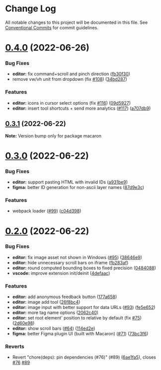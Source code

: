 # Change Log

All notable changes to this project will be documented in this file.
See [Conventional Commits](https://conventionalcommits.org) for commit guidelines.

# [0.4.0](https://github.com/macaron-elements/macaron/compare/v0.3.1...v0.4.0) (2022-06-26)

### Bug Fixes

- **editor:** fix command+scroll and pinch direction ([fb30f30](https://github.com/macaron-elements/macaron/commit/fb30f30820fc808f0eb05e2ddcf47a78387db043))
- remove vw/vh unit from dropdown (fix [#108](https://github.com/macaron-elements/macaron/issues/108)) ([34bd287](https://github.com/macaron-elements/macaron/commit/34bd287b9e3811c128488912da3d62fb60d9872d))

### Features

- **editor:** icons in cursor select options (fix [#116](https://github.com/macaron-elements/macaron/issues/116)) ([09d5927](https://github.com/macaron-elements/macaron/commit/09d5927d3068c827f1e55bc93c1f5180a7d529aa))
- **editor:** insert tool shortcuts + send more analytics ([#117](https://github.com/macaron-elements/macaron/issues/117)) ([a707db9](https://github.com/macaron-elements/macaron/commit/a707db95e5daaf65fa149692655fedb518443a70))

## [0.3.1](https://github.com/macaron-elements/macaron/compare/v0.3.0...v0.3.1) (2022-06-22)

**Note:** Version bump only for package macaron

# [0.3.0](https://github.com/macaron-elements/macaron/compare/v0.2.0...v0.3.0) (2022-06-22)

### Bug Fixes

- **editor:** support pasting HTML with invalid IDs ([a931be9](https://github.com/macaron-elements/macaron/commit/a931be928212e992eabe1b0a094e0c27a9efe0b4))
- **figma:** better ID generation for non-ascii layer names ([87d9e3c](https://github.com/macaron-elements/macaron/commit/87d9e3c86ae9be16aae0c90c632409ad7a191fdf))

### Features

- webpack loader ([#99](https://github.com/macaron-elements/macaron/issues/99)) ([c04d398](https://github.com/macaron-elements/macaron/commit/c04d398841a8522500fac4f3bb19226e5fad6476))

# [0.2.0](https://github.com/macaron-elements/macaron/compare/v0.1.1...v0.2.0) (2022-06-22)

### Bug Fixes

- **editor:** fix image asset not shown in Windows ([#95](https://github.com/macaron-elements/macaron/issues/95)) ([38646e9](https://github.com/macaron-elements/macaron/commit/38646e906104f706415da9f6ac7b3550bad971b9))
- **editor:** hide unnecessary scroll bars on iframe ([fb283af](https://github.com/macaron-elements/macaron/commit/fb283af6aaf8921e5dab2295cd6192ca3050f367))
- **editor:** round computed bounding boxes to fixed precision ([0484088](https://github.com/macaron-elements/macaron/commit/04840880a38df13da9df10cf32361656a48d019d))
- **vscode:** improve extension init/deinit ([4defaac](https://github.com/macaron-elements/macaron/commit/4defaac284f429f09445d3d1c962551a03b22f7b))

### Features

- **editor:** add anonymous feedback button ([177a658](https://github.com/macaron-elements/macaron/commit/177a65851134986f3edc2dbe807f90391974365e))
- **editor:** image add tool ([26f8bc4](https://github.com/macaron-elements/macaron/commit/26f8bc4772dedc30ebef4b1fbb662540496b41ed))
- **editor:** image input with better support for data URLs ([#93](https://github.com/macaron-elements/macaron/issues/93)) ([fe5e652](https://github.com/macaron-elements/macaron/commit/fe5e652148596f4517a493e6dde144b79c31fb04))
- **editor:** more tag name options ([2062c40](https://github.com/macaron-elements/macaron/commit/2062c40f768b7049d08264f58abb2a1bb48dc432))
- **editor:** set root element' position to relative by default (fix [#75](https://github.com/macaron-elements/macaron/issues/75)) ([2d60e98](https://github.com/macaron-elements/macaron/commit/2d60e983199206a98b4e2e3e8c2bdaae1f8c4825))
- **editor:** show scroll bars ([#64](https://github.com/macaron-elements/macaron/issues/64)) ([114ed2e](https://github.com/macaron-elements/macaron/commit/114ed2eb291d3e4f87d66252e2d627bb18292c9e))
- **figma:** better Figma plugin UI (built with Macaron) ([#71](https://github.com/macaron-elements/macaron/issues/71)) ([73bc3f6](https://github.com/macaron-elements/macaron/commit/73bc3f6f9782c4f19f2dc9611b255ed82c414aba))

### Reverts

- Revert "chore(deps): pin dependencies (#76)" (#89) ([6ae1fa5](https://github.com/macaron-elements/macaron/commit/6ae1fa51bcca9ef101f9784b6752cab0a3e90827)), closes [#76](https://github.com/macaron-elements/macaron/issues/76) [#89](https://github.com/macaron-elements/macaron/issues/89)
